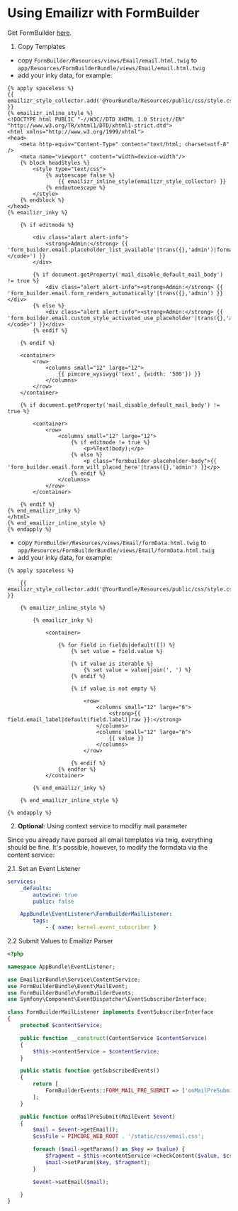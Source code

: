 # Using Emailizr with FormBuilder

Get FormBuilder [here](https://github.com/dachcom-digital/pimcore-formbuilder).

1. Copy Templates

- copy `FormBuilder/Resources/views/Email/email.html.twig` to `app/Resources/FormBuilderBundle/views/Email/email.html.twig`
- add your inky data, for example:

```twig
{% apply spaceless %}
{{ emailizr_style_collector.add('@YourBundle/Resources/public/css/style.css') }}
{% emailizr_inline_style %}
<!DOCTYPE html PUBLIC "-//W3C//DTD XHTML 1.0 Strict//EN" "http://www.w3.org/TR/xhtml1/DTD/xhtml1-strict.dtd">
<html xmlns="http://www.w3.org/1999/xhtml">
<head>
    <meta http-equiv="Content-Type" content="text/html; charset=utf-8" />
    <meta name="viewport" content="width=device-width"/>
    {% block headStyles %}
        <style type="text/css">
            {% autoescape false %}
                {{ emailizr_inline_style(emailizr_style_collector) }}
            {% endautoescape %}
        </style>
    {% endblock %}
</head>
{% emailizr_inky %}

    {% if editmode %}

        <div class="alert alert-info">
            <strong>Admin:</strong> {{ 'form_builder.email.placeholder_list_available'|trans({},'admin')|format('<code>%Text(firstname);</code>') }}
        </div>

        {% if document.getProperty('mail_disable_default_mail_body') != true %}
            <div class="alert alert-info"><strong>Admin:</strong> {{ 'form_builder.email.form_renders_automatically'|trans({},'admin') }}</div>
        {% else %}
            <div class="alert alert-info"><strong>Admin:</strong> {{ 'form_builder.email.custom_style_activated_use_placeholder'|trans({},'admin')|format('<code>%Text(firstname);</code>') }}</div>
        {% endif %}

    {% endif %}

    <container>
        <row>
            <columns small="12" large="12">
                {{ pimcore_wysiwyg('text', {width: '500'}) }}
            </columns>
        </row>
    </container>

    {% if document.getProperty('mail_disable_default_mail_body') != true %}

        <container>
            <row>
                <columns small="12" large="12">
                    {% if editmode != true %}
                        <p>%Text(body);</p>
                    {% else %}
                        <p class="formbuilder-placeholder-body">{{ 'form_builder.email.form_will_placed_here'|trans({},'admin') }}</p>
                    {% endif %}
                </columns>
            </row>
        </container>

    {% endif %}
{% end_emailizr_inky %}
</html>
{% end_emailizr_inline_style %}
{% endapply %}
```

- copy `FormBuilder/Resources/views/Email/formData.html.twig` to `app/Resources/FormBuilderBundle/views/Email/formData.html.twig`
- add your inky data, for example:

```twig
{% apply spaceless %}

    {{ emailizr_style_collector.add('@YourBundle/Resources/public/css/style.css') }}

    {% emailizr_inline_style %}

        {% emailizr_inky %}

            <container>

                {% for field in fields|default([]) %}
                    {% set value = field.value %}

                    {% if value is iterable %}
                        {% set value = value|join(', ') %}
                    {% endif %}

                    {% if value is not empty %}

                        <row>
                            <columns small="12" large="6">
                                <strong>{{ field.email_label|default(field.label)|raw }}:</strong>
                            </columns>
                            <columns small="12" large="6">
                                {{ value }}
                            </columns>
                        </row>

                    {% endif %}
                {% endfor %}
            </container>

        {% end_emailizr_inky %}

    {% end_emailizr_inline_style %}

{% endapply %}
```

2. **Optional**: Using context service to modifiy mail parameter

Since you already have parsed all email templates via twig, everything should be fine.
It's possible, however, to modify the formdata via the content service:


2.1. Set an Event Listener
```yaml
services:
    _defaults:
        autowire: true
        public: false

    AppBundle\EventListener\FormBuilderMailListener:
        tags:
            - { name: kernel.event_subscriber }

```

2.2 Submit Values to Emailizr Parser
```php
<?php

namespace AppBundle\EventListener;

use EmailizrBundle\Service\ContentService;
use FormBuilderBundle\Event\MailEvent;
use FormBuilderBundle\FormBuilderEvents;
use Symfony\Component\EventDispatcher\EventSubscriberInterface;

class FormBuilderMailListener implements EventSubscriberInterface
{
    protected $contentService;

    public function __construct(ContentService $contentService)
    {
        $this->contentService = $contentService;
    }

    public static function getSubscribedEvents()
    {
        return [
            FormBuilderEvents::FORM_MAIL_PRE_SUBMIT => ['onMailPreSubmit'],
        ];
    }

    public function onMailPreSubmit(MailEvent $event)
    {
        $mail = $event->getEmail();
        $cssFile = PIMCORE_WEB_ROOT . '/static/css/email.css';

        foreach ($mail->getParams() as $key => $value) {
            $fragment = $this->contentService->checkContent($value, $cssFile, FALSE, TRUE, TRUE);
            $mail->setParam($key, $fragment);
        }

        $event->setEmail($mail);

    }
}
```
